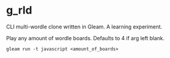 # g_rld

CLI multi-wordle clone written in Gleam. A learning experiment.

Play any amount of wordle boards. Defaults to 4 if arg left blank.

```
gleam run -t javascript <amount_of_boards>
```

